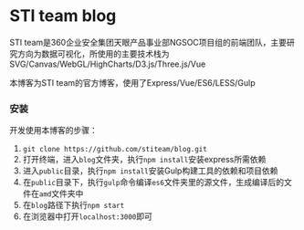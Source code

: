 # STI team blog

STI team是360企业安全集团天眼产品事业部NGSOC项目组的前端团队，主要研究方向为数据可视化，所使用的主要技术栈为SVG/Canvas/WebGL/HighCharts/D3.js/Three.js/Vue

本博客为STI team的官方博客，使用了Express/Vue/ES6/LESS/Gulp

### 安装

开发使用本博客的步骤：

1. `git clone https://github.com/stiteam/blog.git`
2. 打开终端，进入`blog`文件夹，执行`npm install`安装express所需依赖
3. 进入`public`目录，执行`npm install`安装Gulp构建工具的依赖和项目依赖
4. 在`public`目录下，执行`gulp`命令编译`es6`文件夹里的源文件，生成编译后的文件在`amd`文件夹中
5. 在`blog`路径下执行`npm start`
6. 在浏览器中打开`localhost:3000`即可